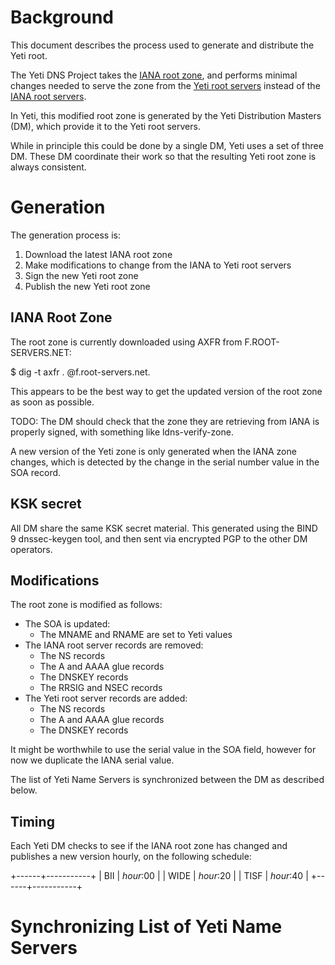 Background
==========
This document describes the process used to generate and distribute
the Yeti root.

The Yeti DNS Project takes the [IANA root zone][1], and performs
minimal changes needed to serve the zone from the [Yeti root
servers][2] instead of the [IANA root servers][3].

In Yeti, this modified root zone is generated by the Yeti Distribution
Masters (DM), which provide it to the Yeti root servers.

While in principle this could be done by a single DM, Yeti uses a set
of three DM. These DM coordinate their work so that the resulting Yeti
root zone is always consistent.


Generation
==========
The generation process is:

1. Download the latest IANA root zone
2. Make modifications to change from the IANA to Yeti root servers
3. Sign the new Yeti root zone
4. Publish the new Yeti root zone

IANA Root Zone
--------------
The root zone is currently downloaded using AXFR from
F.ROOT-SERVERS.NET:

   $ dig -t axfr . @f.root-servers.net.

This appears to be the best way to get the updated version of the root
zone as soon as possible.

TODO: The DM should check that the zone they are retrieving from IANA
is properly signed, with something like ldns-verify-zone.

A new version of the Yeti zone is only generated when the IANA zone
changes, which is detected by the change in the serial number value in
the SOA record.

KSK secret
----------
All DM share the same KSK secret material. This generated using the
BIND 9 dnssec-keygen tool, and then sent via encrypted PGP to the
other DM operators.

Modifications
-------------
The root zone is modified as follows:

* The SOA is updated:
    * The MNAME and RNAME are set to Yeti values
* The IANA root server records are removed:
    * The NS records
    * The A and AAAA glue records
    * The DNSKEY records
    * The RRSIG and NSEC records
* The Yeti root server records are added:
    * The NS records
    * The A and AAAA glue records
    * The DNSKEY records

It might be worthwhile to use the serial value in the SOA field,
however for now we duplicate the IANA serial value.

The list of Yeti Name Servers is synchronized between the DM as
described below.

Timing
------
Each Yeti DM checks to see if the IANA root zone has changed and
publishes a new version hourly, on the following schedule:

+------+-----------+
| BII  | _hour_:00 |
| WIDE | _hour_:20 |
| TISF | _hour_:40 |
+------+-----------+


Synchronizing List of Yeti Name Servers
=======================================


[1]: https://www.iana.org/domains/root
[2]: http://yeti-dns.org/operators.html
[3]: https://www.iana.org/domains/root/servers



